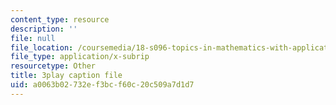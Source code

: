 ```yaml
---
content_type: resource
description: ''
file: null
file_location: /coursemedia/18-s096-topics-in-mathematics-with-applications-in-finance-fall-2013/a0063b02732ef3bcf60c20c509a7d1d7_qdbkvD4N-us.srt
file_type: application/x-subrip
resourcetype: Other
title: 3play caption file
uid: a0063b02-732e-f3bc-f60c-20c509a7d1d7
---
```

